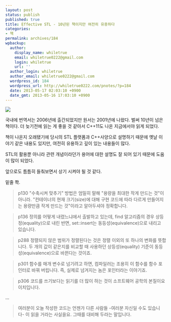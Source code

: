 ```yaml
---
layout: post
status: publish
published: true
title: Effective STL - 10년된 책이지만 여전히 유용하다
categories:
- 책
permalink: archives/184
wpbackup:
  author:
    display_name: whiletrue
    email: whiletrue0222@gmail.com
    login: whiletrue
    url: ''
  author_login: whiletrue
  author_email: whiletrue0222@gmail.com
  wordpress_id: 184
  wordpress_url: http://whiletrue0222.com/pnotes/?p=184
  date: 2013-05-17 02:03:10 +0900
  date_gmt: 2013-05-16 17:03:10 +0900
---
```


![](https://lh4.googleusercontent.com/-Vvmkl0JFj0M/UZUFJLoyqUI/AAAAAAAAD9g/3mZqTgHBXBQ/s400/effective%2520stl.jpg)

국내에 번역서는 2006년에 출간되었지만 원서는 2001년에 나왔다.
벌써 10년이 넘은 책이다.
더 늦기전에 읽는 게 좋을 것 같아서 C++11도 나온 지금에서야 읽게 되었다.

책이 나온지 오래됐기에 당시의 STL 플랫폼과 C++사양으로 설명하기 때문에 옛날 이야기 같은 내용도 있지만, 여전히 유용하고 깊이 있는
내용들이 많다.

STL의 활용뿐 아니라 관련 개념이라던가 용어에 대한 설명도 잘 되어 있기 때문에 도움이 많이 되었다.

앞으로도 틈틈히 들춰보면서 상기 시켜야 될 것 같다.

밑줄 쫙.

> p130
>  "수축시켜 맞추기" 방법은 엄밀히 말해 "용량을 최대한 작게 만드는 것"이 아니라. "컨테이너의 현재 크기(size)에 대해 구현 코드에 따라 다르게 만들어지는 용량만큼 작게 만드는 것"이라고 알아두셔야 정확합니다.

> p136
>  정의를 어떻게 내렸느냐에서 출발하고 있는데, find 알고리즘의 경우 상등정(equality)으로 내린 반면, set::insert는 동등성(equivalence)으로 내리고 있습니다.

> p288
>  정렬되지 않은 범위가 정렬된다는 것은 정렬 이외의 또 하나의 변화를 뜻합니다. 두 개의 값이 같은지를 비교할 때 사용하던 상등성(equality) 기준이 동등성(equivalence)으로 바뀐다는 것이죠.

> p301
>  함수를 매개 변수로 넘기려고 하면, 컴파일러는 조용히 이 함수를 함수 포인터로 바꿔 버립니다. 즉, 실제로 넘겨지는 놈은 포인터라는 이야기죠.

> p306
>  코드를 쓰기보다는 읽기를 더 많이 하는 것이 소프트웨어 공학의 본질이요 이치입니다.

...

>  여러분이 오늘 작성한 코드는 언젠가 다른 사람들 -여러분 자신일 수도 있습니다- 이 읽을 거라는 사실을요. 그때를 대비해 두라는 말입니다.
